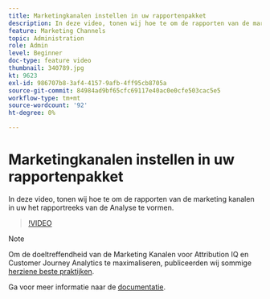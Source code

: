 ```yaml
---
title: Marketingkanalen instellen in uw rapportenpakket
description: In deze video, tonen wij hoe te om de rapporten van de marketing kanalen in uw het rapportreeks van de Analyse te vormen.
feature: Marketing Channels
topic: Administration
role: Admin
level: Beginner
doc-type: feature video
thumbnail: 340789.jpg
kt: 9623
exl-id: 986707b8-3af4-4157-9afb-4ff95cb8705a
source-git-commit: 84984ad9bf65cfc69117e40ac0e0cfe503cac5e5
workflow-type: tm+mt
source-wordcount: '92'
ht-degree: 0%

---
```


# Marketingkanalen instellen in uw rapportenpakket

In deze video, tonen wij hoe te om de rapporten van de marketing kanalen in uw het rapportreeks van de Analyse te vormen.

>[!VIDEO](https://video.tv.adobe.com/v/340789/?quality=12&learn=on)

>[!NOTE]
>
>Om de doeltreffendheid van de Marketing Kanalen voor Attribution IQ en Customer Journey Analytics te maximaliseren, publiceerden wij sommige [herziene beste praktijken](https://experienceleague.adobe.com/docs/analytics/components/marketing-channels/mchannel-best-practices.html?lang=en).

Ga voor meer informatie naar de [documentatie](https://experienceleague.adobe.com/docs/analytics/components/marketing-channels/c-getting-started-mchannel.html?lang=en).
